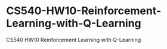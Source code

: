 # CS540-HW10-Reinforcement-Learning-with-Q-Learning
CS540 HW10 Reinforcement Learning with Q-Learning
